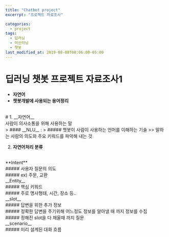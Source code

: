 ```yaml
---
title: "Chatbot project"
excerrpt: "프로젝트 자료조사"

categories:
  - project
tags:
  - 딥러닝
  - 머신러닝
  - 챗봇
last_modified_at: 2019-08-08T08:06:00-05:00
---
```


# __딥러닝 챗봇 프로젝트 자료조사1__
- __자연어__
- __챗봇개발에 사용되는 용어정리__

<br>
# 1. __자연어__<br>
사람이 의사소통을 위해 사용하는 말<br>
> #### __NLU__ :
> ##### 챗봇이 사람이 사용하는 언어를 이해하는 기술 >> 말하는 사람의 의도와 주요 키워드를 파악해 내는 것<br>

2. __자연어처리 분류__
<br>
**Intent**<br>
##### 사용자 질문의 의도<br>
##### ex) 주문, 교환

<br>
__Entity__<br>
##### 핵심 키워드<br>
##### 주로 명사형태, 시간, 장소 등..

<br>
__slot__<br>
##### 답변을 위한 추가 정보<br>
##### 정확한 답변을 주기위해 어느정도 정보를 알아낼 때 까지 정보를 수집<br>
##### 정해진 slot을 다 채울때 까지 질문

<br>
__scenario__<br>
##### 미리 설계된 대화 흐름

